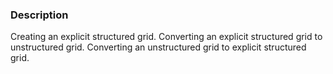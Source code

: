 ### Description

Creating an explicit structured grid. Converting an explicit structured grid to unstructured grid. Converting an unstructured grid to explicit structured grid.


